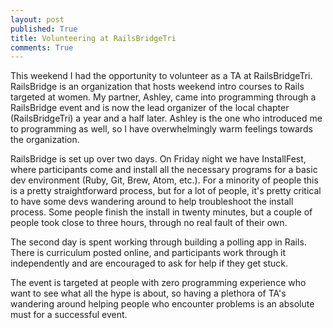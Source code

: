 ```yaml
---
layout: post
published: True
title: Volunteering at RailsBridgeTri
comments: True
---
```


This weekend I had the opportunity to volunteer as a TA at RailsBridgeTri. RailsBridge is an organization that hosts weekend intro courses to Rails targeted at women. My partner, Ashley, came into programming through a RailsBridge event and is now the lead organizer of the local chapter (RailsBridgeTri) a year and a half later. Ashley is the one who introduced me to programming as well, so I have overwhelmingly warm feelings towards the organization.

RailsBridge is set up over two days. On Friday night we have InstallFest, where participants come and install all the necessary programs for a basic dev environment (Ruby, Git, Brew, Atom, etc.). For a minority of people this is a pretty straightforward process, but for a lot of people, it's pretty critical to have some devs wandering around to help troubleshoot the install process. Some people finish the install in twenty minutes, but a couple of people took close to three hours, through no real fault of their own.

The second day is spent working through building a polling app in Rails. There is curriculum posted online, and participants work through it independently and are encouraged to ask for help if they get stuck.

The event is targeted at people with zero programming experience who want to see what all the hype is about, so having a plethora of TA's wandering around helping people who encounter problems is an absolute must for a successful event.
